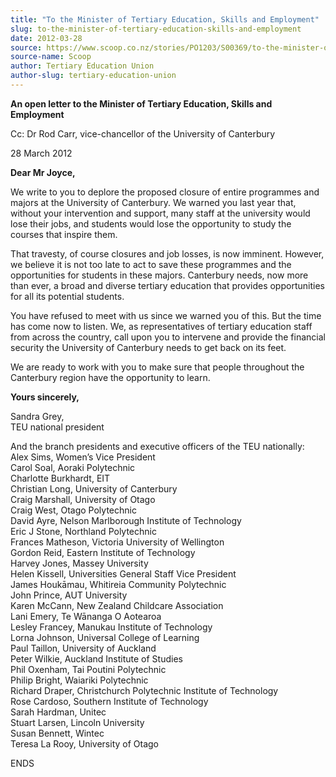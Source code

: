 ```yaml
---
title: "To the Minister of Tertiary Education, Skills and Employment"
slug: to-the-minister-of-tertiary-education-skills-and-employment
date: 2012-03-28
source: https://www.scoop.co.nz/stories/PO1203/S00369/to-the-minister-of-tertiary-education-skills-and-employment.htm
source-name: Scoop
author: Tertiary Education Union
author-slug: tertiary-education-union
---
```


<p><b>An open letter to the Minister of Tertiary Education,
Skills and Employment</b></p>

<p>Cc: Dr Rod Carr, vice-chancellor
of the University of Canterbury</p>

<p>28 March 2012</p>

<p><b>Dear Mr
Joyce,</b></p>

<p>We write to you to deplore the proposed closure
of entire programmes and majors at the University of
Canterbury. We warned you last year that, without your
intervention and support, many staff at the university would
lose their jobs, and students would lose the opportunity to
study the courses that inspire them.<p>

<p>That travesty, of
course closures and job losses, is now imminent. However, we
believe it is not too late to act to save these programmes
and the opportunities for students in these majors.
Canterbury needs, now more than ever, a broad and diverse
tertiary education that provides opportunities for all its
potential students.</p>

<p>You have refused to meet with us since
we warned you of this. But the time has come now to listen.
We, as representatives of tertiary education staff from
across the country, call upon you to intervene and provide
the financial security the University of Canterbury needs to
get back on its feet.</p>

<p>We are ready to work with you to
make sure that people throughout the Canterbury region have
the opportunity to learn.<p>

<p><b>Yours
sincerely,</b></p>

<p>Sandra Grey,<br>TEU national
president</p>

<p>And the branch presidents and executive officers
of the TEU nationally:<br>Alex Sims, Women’s Vice
President<br>Carol Soal, Aoraki Polytechnic<br>Charlotte
Burkhardt, EIT<br>Christian Long, University of
Canterbury<br>Craig Marshall, University of Otago<br>Craig
West, Otago Polytechnic<br>David Ayre, Nelson Marlborough
Institute of Technology<br>Eric J Stone, Northland
Polytechnic<br>Frances Matheson, Victoria University of
Wellington<br>Gordon Reid, Eastern Institute of
Technology<br>Harvey Jones, Massey University<br>Helen
Kissell, Universities General Staff Vice President<br>James
Houkāmau, Whitireia Community Polytechnic<br>John Prince,
AUT University<br>Karen McCann, New Zealand Childcare
Association<br>Lani Emery, Te Wānanga O Aotearoa<br>Lesley
Francey, Manukau Institute of Technology<br>Lorna Johnson,
Universal College of Learning<br>Paul Taillon, University of
Auckland<br>Peter Wilkie, Auckland Institute of
Studies<br>Phil Oxenham, Tai Poutini Polytechnic<br>Philip
Bright, Waiariki Polytechnic<br>Richard Draper, Christchurch
Polytechnic Institute of Technology<br>Rose Cardoso,
Southern Institute of Technology<br>Sarah Hardman,
Unitec<br>Stuart Larsen, Lincoln University<br>Susan
Bennett, Wintec<br>Teresa La Rooy, University of
Otago</p>

<p>ENDS<p>

<p></p>